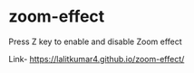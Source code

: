 # zoom-effect

Press Z key to enable and disable Zoom effect

Link- https://lalitkumar4.github.io/zoom-effect/

